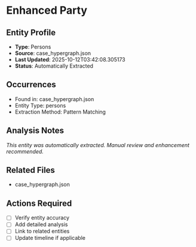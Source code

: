 # Enhanced Party

## Entity Profile
- **Type**: Persons
- **Source**: case_hypergraph.json
- **Last Updated**: 2025-10-12T03:42:08.305173
- **Status**: Automatically Extracted

## Occurrences
- Found in: case_hypergraph.json
- Entity Type: persons
- Extraction Method: Pattern Matching

## Analysis Notes
*This entity was automatically extracted. Manual review and enhancement recommended.*

## Related Files
- case_hypergraph.json

## Actions Required
- [ ] Verify entity accuracy
- [ ] Add detailed analysis
- [ ] Link to related entities
- [ ] Update timeline if applicable
